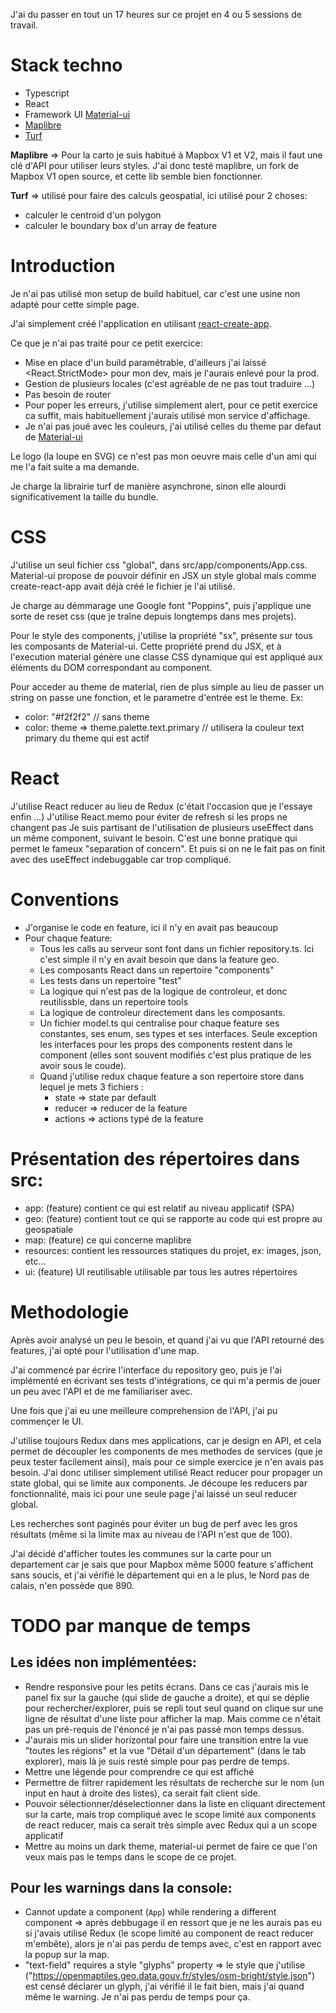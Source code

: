 J'ai du passer en tout un 17 heures sur ce projet en 4 ou 5 sessions de travail.

# Stack techno
 - Typescript
 - React
 - Framework UI [Material-ui](https://mui.com/)
 - [Maplibre](https://maplibre.org/)
 - [Turf](https://turfjs.org/)

**Maplibre** => Pour la carto je suis habitué à Mapbox V1 et V2, mais il faut une clé d'API pour utiliser leurs styles. J'ai donc testé maplibre, un fork de Mapbox V1 open source, et cette lib semble bien fonctionner.

**Turf** => utilisé pour faire des calculs geospatial, ici utilisé pour 2 choses:
 - calculer le centroid d'un polygon
 - calculer le boundary box d'un array de feature 

# Introduction

Je n'ai pas utilisé mon setup de build habituel, car c'est une usine non adapté pour cette simple page.

J'ai simplement créé l'application en utilisant [react-create-app](https://create-react-app.dev/).

Ce que je n'ai pas traité pour ce petit exercice:
 - Mise en place d'un build paramétrable, d'ailleurs j'ai laissé <React.StrictMode> pour mon dev, mais je l'aurais enlevé pour la prod.
 - Gestion de plusieurs locales (c'est agréable de ne pas tout traduire ...)
 - Pas besoin de router
 - Pour poper les erreurs, j'utilise simplement alert, pour ce petit exercice ca suffit, mais habituellement j'aurais utilisé mon service d'affichage.
 - Je n'ai pas joué avec les couleurs, j'ai utilisé celles du theme par defaut de [Material-ui](https://mui.com/material-ui/)

Le logo (la loupe en SVG) ce n'est pas mon oeuvre mais celle d'un ami qui me l'a fait suite a ma demande.

Je charge la librairie turf de manière asynchrone, sinon elle alourdi significativement la taille du bundle.

# CSS

J'utilise un seul fichier css "global", dans src/app/components/App.css. Material-ui propose de pouvoir définir en JSX un style global mais comme create-react-app avait déjà créé le fichier je l'ai utilisé. 

Je charge au démmarage une Google font "Poppins", puis j'applique une sorte de reset css (que je traîne depuis longtemps dans mes projets).

Pour le style des components, j'utilise la propriété "sx", présente sur tous les composants de Material-ui. Cette propriété prend du JSX, et à l'execution material génère une classe CSS dynamique qui est appliqué aux éléments du DOM correspondant au component.

Pour acceder au theme de material, rien de plus simple au lieu de passer un string on passe une fonction, et le parametre d'entrée est le theme. Ex:
 - color: "#f2f2f2" // sans theme
 - color: theme => theme.palette.text.primary // utilisera la couleur text primary du theme qui est actif

# React

J'utilise React reducer au lieu de Redux (c'était l'occasion que je l'essaye enfin ...)
J'utilise React.memo pour éviter de refresh si les props ne changent pas
Je suis partisant de l'utilisation de plusieurs useEffect dans un même component, suivant le besoin. C'est une bonne pratique qui permet le fameux "separation of concern". Et puis si on ne le fait pas on finit avec des useEffect indebuggable car trop compliqué.

# Conventions

 - J'organise le code en feature, ici il n'y en avait pas beaucoup
 - Pour chaque feature:
   - Tous les calls au serveur sont font dans un fichier repository.ts. Ici c'est simple il n'y en avait besoin que dans la feature geo.
   - Les composants React dans un repertoire "components"
   - Les tests dans un repertoire "test"
   - La logique qui n'est pas de la logique de controleur, et donc reutilissble, dans un repertoire tools 
   - La logique de controleur directement dans les composants.
   - Un fichier model.ts qui centralise pour chaque feature ses constantes, ses enum, ses types et ses interfaces. Seule exception les interfaces pour les props des components restent dans le component (elles sont souvent modifiés c'est plus pratique de les avoir sous le coude).
   - Quand j'utilise redux chaque feature a son repertoire store dans lequel je mets 3 fichiers :
     - state => state par default
     - reducer => reducer de la feature
     - actions => actions typé de la feature

# Présentation des répertoires dans src:
  - app: (feature) contient ce qui est relatif au niveau applicatif (SPA)
  - geo: (feature) contient tout ce qui se rapporte au code qui est propre au geospatiale
  - map: (feature) ce qui concerne maplibre
  - resources: contient les ressources statiques du projet, ex: images, json, etc...
  - ui: (feature) UI reutilisable utilisable par tous les autres répertoires

# Methodologie

Après avoir analysé un peu le besoin, et quand j'ai vu que l'API retourné des features, j'ai opté pour l'utilisation d'une map.

J'ai commencé par écrire l'interface du repository geo, puis je l'ai implémenté en écrivant ses tests d'intégrations, ce qui m'a permis de jouer un peu avec l'API et de me familiariser avec.

Une fois que j'ai eu une meilleure comprehension de l'API, j'ai pu commençer le UI.

J'utilise toujours Redux dans mes applications, car je design en API, et cela permet de découpler les components de mes methodes de services (que je peux tester facilement ainsi), mais pour ce simple exercice je n'en avais pas besoin. J'ai donc utiliser simplement utilisé React reducer pour propager un state global, qui se limite aux components. Je découpe les reducers par fonctionnalité, mais ici pour une seule page j'ai laissé un seul reducer global.

Les recherches sont paginés pour éviter un bug de perf avec les gros résultats (même si la limite max au niveau de l'API n'est que de 100).

J'ai décidé d'afficher toutes les communes sur la carte pour un departement car je sais que pour Mapbox même 5000 feature s'affichent sans soucis, et j'ai vérifié le département qui en a le plus, le Nord pas de calais, n'en possède que 890.

# TODO par manque de temps

## Les idées non implémentées:
 - Rendre responsive pour les petits écrans. Dans ce cas j'aurais mis le panel fix sur la gauche (qui slide de gauche a droite), et qui se déplie pour rechercher/explorer, puis se repli tout seul quand on clique sur une ligne de résultat d'une liste pour afficher la map. Mais comme ce n'était pas un pré-requis de l'énoncé je n'ai pas passé mon temps dessus.
 - J'aurais mis un slider horizontal pour faire une transition entre la vue "toutes les régions" et la vue "Détail d'un département" (dans le tab explorer), mais là je suis resté simple pour pas perdre de temps.
 - Mettre une légende pour comprendre ce qui est affiché
 - Permettre de filtrer rapidement les résultats de recherche sur le nom (un input en haut à droite des listes), ca serait fait client side.
 - Pouvoir sélectionner/déselectionner dans la liste en cliquant directement sur la carte, mais trop compliqué avec le scope limité aux components de react reducer, mais ca serait très simple avec Redux qui a un scope applicatif
 - Mettre au moins un dark theme, material-ui permet de faire ce que l'on veux mais pas le temps dans le scope de ce projet.

## Pour les warnings dans la console:
 - Cannot update a component (`App`) while rendering a different component  => après debbugage il en ressort que je ne les aurais pas eu si j'avais utilisé Redux (le scope limité au component de react reducer m'embête), alors je n'ai pas perdu de temps avec, c'est en rapport avec la popup sur la map.
 - "text-field" requires a style "glyphs" property => le style que j'utilise ("https://openmaptiles.geo.data.gouv.fr/styles/osm-bright/style.json") est censé déclarer un glyph, j'ai vérifié il le fait bien, mais j'ai quand même le warning. Je n'ai pas perdu de temps pour ça.
